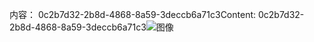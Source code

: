 <span data-ttu-id="25270-101">内容： 0c2b7d32-2b8d-4868-8a59-3deccb6a71c3</span><span class="sxs-lookup"><span data-stu-id="25270-101">Content: 0c2b7d32-2b8d-4868-8a59-3deccb6a71c3</span></span>![图像](5ba62053-7f3a-4816-a3bb-4eec1d900902.png)
